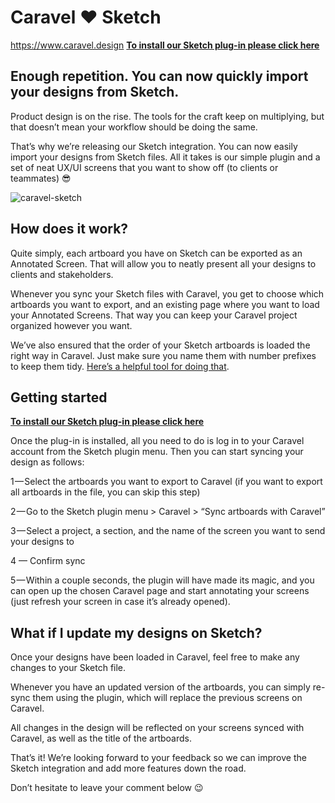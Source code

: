 # Caravel ❤ Sketch
https://www.caravel.design
**[To install our Sketch plug-in please click here](https://github.com/CaravelDesign/caravel.sketchplugin/releases/download/2.0.0/caravel.sketchplugin.zip)**

## Enough repetition. You can now quickly import your designs from Sketch.
Product design is on the rise. The tools for the craft keep on multiplying, but that doesn’t mean your workflow should be doing the same. 

That’s why we’re releasing our Sketch integration. You can now easily import your designs from Sketch files. All it takes is our simple plugin and a set of neat UX/UI screens that you want to show off (to clients or teammates) 😎  

![caravel-sketch](https://cdn-images-1.medium.com/max/800/1*je3iJMgDqKyRF3uA_9y4nw.png "Caravel And Sketch")

## How does it work?
Quite simply, each artboard you have on Sketch can be exported as an Annotated Screen. That will allow you to neatly present all your designs to clients and stakeholders.

Whenever you sync your Sketch files with Caravel, you get to choose which artboards you want to export, and an existing page where you want to load your Annotated Screens. That way you can keep your Caravel project organized however you want.

We’ve also ensured that the order of your Sketch artboards is loaded the right way in Caravel. Just make sure you name them with number prefixes to keep them tidy. [Here’s a helpful tool for doing that](https://github.com/Chuckland/sketch-number-artboards).

## Getting started
**[To install our Sketch plug-in please click here](https://github.com/CaravelDesign/caravel.sketchplugin/releases/download/2.0.0/caravel.sketchplugin.zip)**

Once the plug-in is installed, all you need to do is log in to your Caravel account from the Sketch plugin menu. Then you can start syncing your design as follows:

1 — Select the artboards you want to export to Caravel (if you want to export all artboards in the file, you can skip this step)

2 — Go to the Sketch plugin menu > Caravel > “Sync artboards with Caravel”

3 — Select a project, a section, and the name of the screen you want to send your designs to

4 — Confirm sync

5 — Within a couple seconds, the plugin will have made its magic, and you can open up the chosen Caravel page and start annotating your screens (just refresh your screen in case it’s already opened).

## What if I update my designs on Sketch?
Once your designs have been loaded in Caravel, feel free to make any changes to your Sketch file.

Whenever you have an updated version of the artboards, you can simply re-sync them using the plugin, which will replace the previous screens on Caravel.

All changes in the design will be reflected on your screens synced with Caravel, as well as the title of the artboards.

That’s it! We’re looking forward to your feedback so we can improve the Sketch integration and add more features down the road.

Don’t hesitate to leave your comment below 😉
